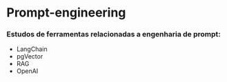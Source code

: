 # Prompt-engineering
### Estudos de ferramentas relacionadas a engenharia de prompt:
- LangChain
- pgVector
- RAG
- OpenAI
